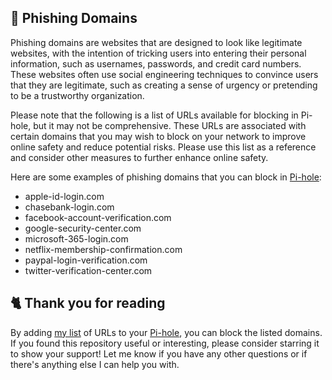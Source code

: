 ## 🎣 Phishing Domains
Phishing domains are websites that are designed to look like legitimate websites, with the intention of tricking users into entering their personal information, such as usernames, passwords, and credit card numbers.
These websites often use social engineering techniques to convince users that they are legitimate, such as creating a sense of urgency or pretending to be a trustworthy organization.

Please note that the following is a list of URLs available for blocking in Pi-hole, but it may not be comprehensive.
These URLs are associated with certain domains that you may wish to block on your network to improve online safety and reduce potential risks.
Please use this list as a reference and consider other measures to further enhance online safety.

Here are some examples of phishing domains that you can block in [Pi-hole](../What%20is%20Pi-hole.md):
- apple-id-login.com
- chasebank-login.com
- facebook-account-verification.com
- google-security-center.com
- microsoft-365-login.com
- netflix-membership-confirmation.com
- paypal-login-verification.com
- twitter-verification-center.com

## 🐈 Thank you for reading
By adding [my list](https://github.com/sefinek24/PiHole-Blocklist-Collection/blob/main/List.md) of URLs to your [Pi-hole](../What%20is%20Pi-hole.md), you can block the listed domains.
If you found this repository useful or interesting, please consider starring it to show your support!
Let me know if you have any other questions or if there's anything else I can help you with.